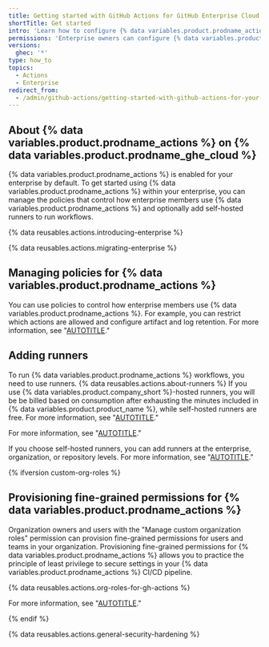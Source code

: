 ```yaml
---
title: Getting started with GitHub Actions for GitHub Enterprise Cloud
shortTitle: Get started
intro: 'Learn how to configure {% data variables.product.prodname_actions %} on {% data variables.product.prodname_ghe_cloud %}.'
permissions: 'Enterprise owners can configure {% data variables.product.prodname_actions %}.{% ifversion custom-org-roles %}<br><br>Users with the "Manage organization Actions policies" permission manage all settings on the "Actions General" settings page, except for self-hosted runners settings.<br><br>Users with the "Manage organization runners and runner groups" permission can manage GitHub-hosted runners, self-hosted runners, and runner groups, and control where self-hosted runners can be created.{% endif %}'
versions:
  ghec: '*'
type: how_to
topics:
  - Actions
  - Enterprise
redirect_from:
  - /admin/github-actions/getting-started-with-github-actions-for-your-enterprise/getting-started-with-github-actions-for-github-enterprise-cloud
---
```


## About {% data variables.product.prodname_actions %} on {% data variables.product.prodname_ghe_cloud %}

{% data variables.product.prodname_actions %} is enabled for your enterprise by default. To get started using {% data variables.product.prodname_actions %} within your enterprise, you can manage the policies that control how enterprise members use {% data variables.product.prodname_actions %} and optionally add self-hosted runners to run workflows.

{% data reusables.actions.introducing-enterprise %}

{% data reusables.actions.migrating-enterprise %}

## Managing policies for {% data variables.product.prodname_actions %}

You can use policies to control how enterprise members use {% data variables.product.prodname_actions %}. For example, you can restrict which actions are allowed and configure artifact and log retention. For more information, see "[AUTOTITLE](/admin/policies/enforcing-policies-for-your-enterprise/enforcing-policies-for-github-actions-in-your-enterprise)."

## Adding runners

To run {% data variables.product.prodname_actions %} workflows, you need to use runners. {% data reusables.actions.about-runners %} If you use {% data variables.product.company_short %}-hosted runners, you will be be billed based on consumption after exhausting the minutes included in {% data variables.product.product_name %}, while self-hosted runners are free. For more information, see "[AUTOTITLE](/billing/managing-billing-for-github-actions/about-billing-for-github-actions)."

For more information, see "[AUTOTITLE](/actions/hosting-your-own-runners/managing-self-hosted-runners/about-self-hosted-runners)."

If you choose self-hosted runners, you can add runners at the enterprise, organization, or repository levels. For more information, see "[AUTOTITLE](/actions/hosting-your-own-runners/managing-self-hosted-runners/adding-self-hosted-runners)."

{% ifversion custom-org-roles %}

## Provisioning fine-grained permissions for {% data variables.product.prodname_actions %}

Organization owners and users with the "Manage custom organization roles" permission can provision fine-grained permissions for users and teams in your organization. Provisioning fine-grained permissions for {% data variables.product.prodname_actions %} allows you to practice the principle of least privilege to secure settings in your {% data variables.product.prodname_actions %} CI/CD pipeline.

{% data reusables.actions.org-roles-for-gh-actions %}

For more information, see "[AUTOTITLE](/organizations/managing-peoples-access-to-your-organization-with-roles/managing-custom-organization-roles)."

{% endif %}

{% data reusables.actions.general-security-hardening %}
